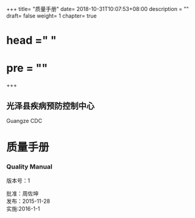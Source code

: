 +++
title= "质量手册"
date= 2018-10-31T10:07:53+08:00
description = ""
draft= false
weight= 1
chapter= true
# head ="<label></label> "
# pre = "<b></b>"
+++

## 光泽县疾病预防控制中心
Guangze CDC

# 质量手册
### Quality Manual
版本号：1
 
批准：周佐坤  
发布：2015-11-28  
实施:2016-1-1  